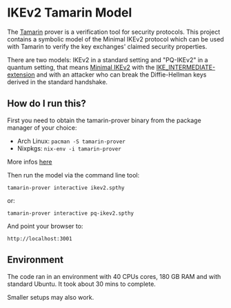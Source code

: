 # IKEv2 Tamarin Model

The [Tamarin](https://tamarin-prover.github.io/) prover is a verification tool
for security protocols. This project contains a symbolic model of the Minimal IKEv2
protocol which can be used with Tamarin to verify the key exchanges' claimed
security properties.

There are two models:
IKEv2 in a standard setting and "PQ-IKEv2" in a quantum setting, that means [Minimal IKEv2](https://datatracker.ietf.org/doc/html/rfc7815) with the [IKE_INTERMEDIATE-extension](https://datatracker.ietf.org/doc/html/draft-ietf-ipsecme-ikev2-intermediate-03) and with an attacker who can break the Diffie-Hellman keys derived in the standard handshake.

## How do I run this?

First you need to obtain the tamarin-prover binary from the package manager
of your choice:
* Arch Linux: `pacman -S tamarin-prover`
* Nixpkgs: `nix-env -i tamarin-prover`

More infos [here](https://tamarin-prover.github.io/manual/book/002_installation.html)

Then run the model via the command line tool:

	tamarin-prover interactive ikev2.spthy
or:

	tamarin-prover interactive pq-ikev2.spthy

And point your browser to:

	http://localhost:3001

## Environment

The code ran in an environment with 40 CPUs cores, 180 GB RAM and with standard Ubuntu. It took about 30 mins to complete.

Smaller setups may also work.
